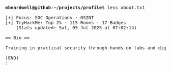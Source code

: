 <pre>

<strong>mbeardwell@github</strong>:<strong>~/projects/profile</strong>$ less about.txt

[+] Focus: SOC Operations · OSINT
[+] TryHackMe: Top 2% · 115 Rooms · 17 Badges
    (Stats updated: Sat, 05 Jul 2025 at 07:02:14)

== Bio ==

Training in practical security through hands-on labs and digital investigations.

(END)
:
</pre>
